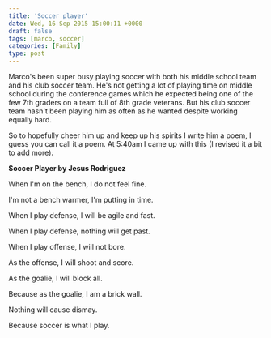 ```yaml
---
title: 'Soccer player'
date: Wed, 16 Sep 2015 15:00:11 +0000
draft: false
tags: [marco, soccer]
categories: [Family]
type: post
---
```


Marco's been super busy playing soccer with both his middle school team and his club soccer team. He's not getting a lot of playing time on middle school during the conference games which he expected being one of the few 7th graders on a team full of 8th grade veterans. But his club soccer team hasn't been playing him as often as he wanted despite working equally hard.

So to hopefully cheer him up and keep up his spirits I write him a poem, I guess you can call it a poem. At 5:40am I came up with this (I revised it a bit to add more).

**Soccer Player by Jesus Rodriguez**

When I'm on the bench, I do not feel fine.

I'm not a bench warmer, I'm putting in time.

When I play defense, I will be agile and fast.

When I play defense, nothing will get past.

When I play offense, I will not bore.

As the offense, I will shoot and score.

As the goalie, I will block all.

Because as the goalie, I am a brick wall.

Nothing will cause dismay.

Because soccer is what I play.